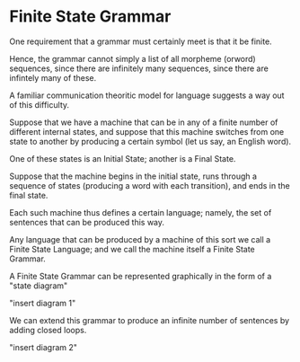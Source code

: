 # Finite State Grammar

One requirement that a grammar must certainly meet is that it be finite.

Hence, the grammar cannot simply a list of all morpheme (orword) sequences, since there are infinitely many sequences, since there are infintely many of these.

A familiar communication theoritic model for language suggests a way out of this difficulty.

Suppose that we have a machine that can be in any of a finite number of different internal states, and suppose that this machine switches from one state to another by producing a certain symbol (let us say, an English word).

One of these states is an Initial State; another is a Final State.

Suppose that the machine begins in the initial state, runs through a sequence of states (producing a word with each transition), and ends in the final state.

Each such machine thus defines a certain language; namely, the set of sentences that can be produced this way.

Any language that can be produced by a machine of this sort we call a Finite State Language; and we call the machine itself a Finite State Grammar.

A Finite State Grammar can be represented graphically in the form of a "state diagram"

"insert diagram 1"

We can extend this grammar to produce an infinite number of sentences by adding closed loops.

"insert diagram 2"
